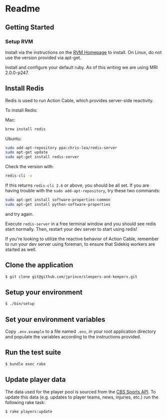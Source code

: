 Readme
=======

Getting Started
---------------

### Setup RVM

Install via the instructions on the [RVM Homepage][] to install. On Linux, do
not use the version provided via apt-get.

Install and configure your default ruby. As of this writing we are using
MRI 2.0.0-p247.

[RVM Homepage]: http://rvm.io/

## Install Redis
Redis is used to run Action Cable, which provides server-side reactivity.

To install Redis:

Mac:

``` sh
brew install redis
```

Ubuntu:

``` sh
sudo add-apt-repository ppa:chris-lea/redis-server
sudo apt-get update
sudo apt-get install redis-server
```

Check the version with:

``` sh
redis-cli -v
```

If this returns `redis-cli 2.6` or above, you should be all set. If you are having
trouble with the `sudo add-apt-repository`, try these two commands:

``` sh
sudo apt-get install software-properties-common
sudo apt-get install python-software-properties
```

and try again.

Execute `redis-server` in a free terminal window and you should see redis
start normally. Then, restart your dev server to start using redis!

If you're looking to utilize the reactive behavior of Action Cable, remember to run your dev
server using foreman, to ensure that Sidekiq workers are started as well.

## Clone the application
```sh
$ git clone git@github.com/jprince/sleepers-and-keepers.git
```

## Setup your environment
```sh
$ ./bin/setup
```

## Set your environment variables
Copy `.env.example` to a file named `.env`, in your root application directory and populate the
variables according to the instructions provided.

## Run the test suite
```sh
$ bundle exec rake
```

## Update player data
The data used for the player pool is sourced from the [CBS Sports API][].
To update this data (e.g. updates to player teams, news, injuries, etc.) run the
following rake task:

```sh
$ rake players:update
```

[CBS Sports API]: http://developer.cbssports.com/documentation/files/draft-config
